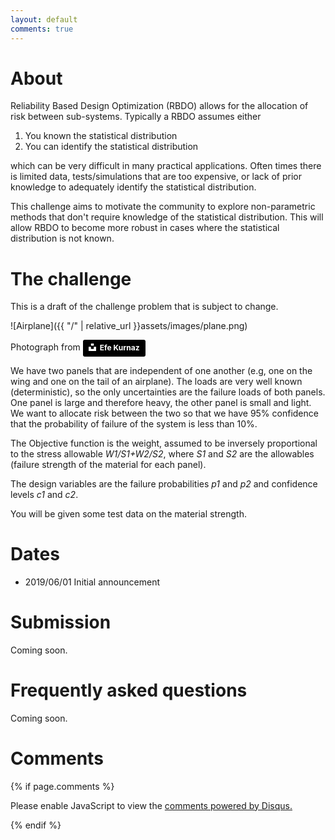 ```yaml
---
layout: default
comments: true
---
```


# About

Reliability Based Design Optimization (RBDO) allows for the allocation of risk between sub-systems. Typically a RBDO assumes either 

1. You known the statistical distribution
2. You can identify the statistical distribution

which can be very difficult in many practical applications. Often times there is limited data, tests/simulations that are too expensive, or lack of prior knowledge to adequately identify the statistical distribution. 

This challenge aims to motivate the community to explore non-parametric methods that don't require knowledge of the statistical distribution. This will allow RBDO to become more robust in cases where the statistical distribution is not known.

# The challenge

This is a draft of the challenge problem that is subject to change.

![Airplane]({{ "/" | relative_url  }}assets/images/plane.png)

Photograph from <a style="background-color:black;color:white;text-decoration:none;padding:4px 6px;font-family:-apple-system, BlinkMacSystemFont, &quot;San Francisco&quot;, &quot;Helvetica Neue&quot;, Helvetica, Ubuntu, Roboto, Noto, &quot;Segoe UI&quot;, Arial, sans-serif;font-size:12px;font-weight:bold;line-height:1.2;display:inline-block;border-radius:3px" href="https://unsplash.com/@efekurnaz?utm_medium=referral&amp;utm_campaign=photographer-credit&amp;utm_content=creditBadge" target="_blank" rel="noopener noreferrer" title="Download free do whatever you want high-resolution photos from Efe Kurnaz"><span style="display:inline-block;padding:2px 3px"><svg xmlns="http://www.w3.org/2000/svg" style="height:12px;width:auto;position:relative;vertical-align:middle;top:-2px;fill:white" viewBox="0 0 32 32"><title>unsplash-logo</title><path d="M10 9V0h12v9H10zm12 5h10v18H0V14h10v9h12v-9z"></path></svg></span><span style="display:inline-block;padding:2px 3px">Efe Kurnaz</span></a>

We have two panels that are independent of one another (e.g, one on the wing and one on the tail of an airplane). The loads are very well known (deterministic), so the only uncertainties are the failure loads of both panels. One panel is large and therefore heavy, the other panel is small and light. We want to allocate risk between the two so that we have 95% confidence that the probability of failure of the system is less than 10%.

The Objective function is the weight, assumed to be inversely proportional to the stress allowable  _W1/S1+W2/S2_, where _S1_ and _S2_ are the allowables (failure strength of the material for each panel).

The design variables are the failure probabilities _p1_ and _p2_ and confidence levels _c1_ and _c2_. 

You will be given some test data on the material strength.


# Dates

- 2019/06/01 Initial announcement

# Submission

Coming soon.

# Frequently asked questions

Coming soon.

# Comments 

{% if page.comments %}
<section class="disqus">
    <div id="disqus_thread"></div>
    <script>
        var disqus_config = function () {
            this.page.url = '{{site.url}}{{page.url}}';
            this.page.identifier = '{{page.id}}';
        };
        (function() { // DON'T EDIT BELOW THIS LINE
            var d = document, s = d.createElement('script');
            s.src = '//{{ site.disqus_shortname }}.disqus.com/embed.js';
            s.setAttribute('data-timestamp', +new Date());
            (d.head || d.body).appendChild(s);
        })();
    </script>
    <noscript>Please enable JavaScript to view the <a href="https://disqus.com/?ref_noscript" rel="nofollow">comments powered by Disqus.</a></noscript>
</section>
                            
{% endif %}